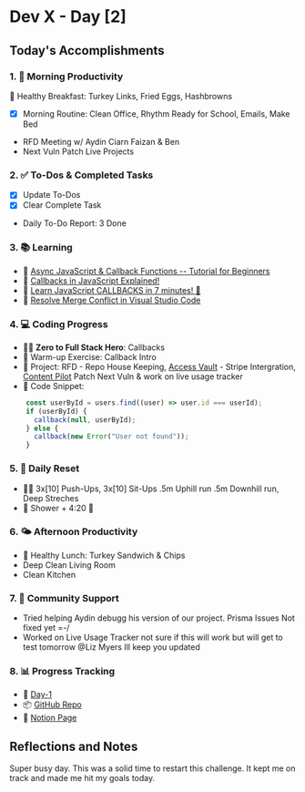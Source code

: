 # Dev X - Day [2]

## Today's Accomplishments

### 1. 🌅 Morning Productivity

🍳 Healthy Breakfast: Turkey Links, Fried Eggs, Hashbrowns
- [x] Morning Routine: Clean Office, Rhythm Ready for School, Emails, Make Bed
- RFD Meeting w/ Aydin Ciarn Faizan & Ben
- Next Vuln Patch Live Projects

### 2. ✅ To-Dos & Completed Tasks

- [x] Update To-Dos
- [x] Clear Complete Task
- Daily To-Do Report: 3 Done

### 3. 📚 Learning

- 🔗 [Async JavaScript & Callback Functions -- Tutorial for Beginners](https://www.youtube.com/watch?v=QSqc6MMS6Fk)
- 🔗 [Callbacks in JavaScript Explained!](https://www.youtube.com/watch?v=cNjIUSDnb9k)
- 🔗 [Learn JavaScript CALLBACKS in 7 minutes! 🤙](https://www.youtube.com/watch?v=i2SPq-nb3NQ)
- 🔗 [Resolve Merge Conflict in Visual Studio Code](https://www.youtube.com/watch?v=lz5OuKzvadQ)

### 4. 💻 Coding Progress
- 🦸‍♂️ **Zero to Full Stack Hero**: Callbacks
- 🧠 Warm-up Exercise: Callback Intro
- 🦺 Project: RFD - Repo House Keeping, [Access Vault](https://accessvault.app/) - Stripe Intergration, [Content Pilot](https://content-pilot.ai) Patch Next Vuln & work on live usage tracker
- 📝 Code Snippet:

```javascript
    const userById = users.find((user) => user.id === userId);
    if (userById) {
      callback(null, userById);
    } else {
      callback(new Error("User not found"));
    }
```

### 5. 🔄 Daily Reset

- 🏋️‍♂️ 3x[10] Push-Ups, 3x[10] Sit-Ups .5m Uphill run  .5m Downhill run, Deep Streches
- 🧘 Shower + 4:20 🌲

### 6. 🌤️ Afternoon Productivity

- 🍱 Healthy Lunch: Turkey Sandwich & Chips
- Deep Clean Living Room
- Clean Kitchen

### 7. 🤝 Community Support

- Tried helping Aydin debugg his version of our project. Prisma Issues Not fixed yet =-/
- Worked on Live Usage Tracker not sure if this will work but will get to test tomorrow @Liz Myers Ill keep you updated


### 8. 📊 Progress Tracking

- 🏫 [Day-1](https://www.skool.com/universityofcode/dev-x-day-1)
- 📦 [GitHub Repo](https://github.com/Digitl-Alchemyst/Dev-X/tree/main/Week-1/Day-2)
- 📄 [Notion Page](https://liberating-galley-48d.notion.site/Dev-X-Developer-Lifestyle-Challenge-1c0cf2b3a53980298450e1f07d6d9892?pvs=4)

## Reflections and Notes

Super busy day. This was a solid time to restart this challenge. It kept me on track and made me hit my goals today.
